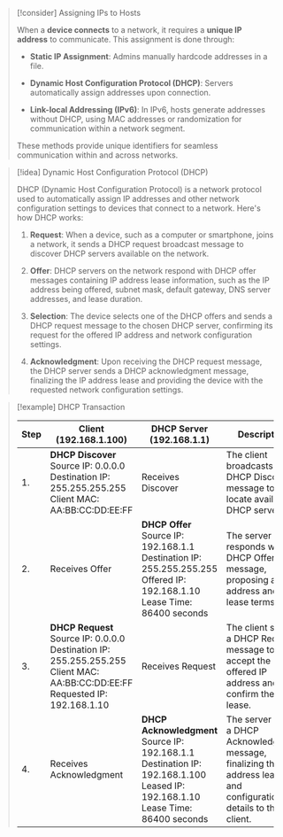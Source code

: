 > [!consider] Assigning IPs to Hosts
>
> When a **device connects** to a network, it requires a **unique IP address** to communicate. This assignment is done through:
>
> - **Static IP Assignment**: Admins manually hardcode addresses in a file. 
>
> - **Dynamic Host Configuration Protocol (DHCP)**: Servers automatically assign addresses upon connection.
>
> - **Link-local Addressing (IPv6)**: In IPv6, hosts generate addresses without DHCP, using MAC addresses or randomization for communication within a network segment.
>
> These methods provide unique identifiers for seamless communication within and across networks.

> [!idea] Dynamic Host Configuration Protocol (DHCP)
>
> DHCP (Dynamic Host Configuration Protocol) is a network protocol used to automatically assign IP addresses and other network configuration settings to devices that connect to a network. Here's how DHCP works:
>
> 1. **Request**: When a device, such as a computer or smartphone, joins a network, it sends a DHCP request broadcast message to discover DHCP servers available on the network.
>
> 2. **Offer**: DHCP servers on the network respond with DHCP offer messages containing IP address lease information, such as the IP address being offered, subnet mask, default gateway, DNS server addresses, and lease duration.
>
> 3. **Selection**: The device selects one of the DHCP offers and sends a DHCP request message to the chosen DHCP server, confirming its request for the offered IP address and network configuration settings.
>
> 4. **Acknowledgment**: Upon receiving the DHCP request message, the DHCP server sends a DHCP acknowledgment message, finalizing the IP address lease and providing the device with the requested network configuration settings.
>


> [!example] DHCP Transaction
>
> | Step | Client (192.168.1.100) | DHCP Server (192.168.1.1) | Description |
> |------|-------------------------|-------------------------|-------------|
> | 1.   | **DHCP Discover**<br>Source IP: 0.0.0.0<br>Destination IP: 255.255.255.255<br>Client MAC: AA:BB:CC:DD:EE:FF | Receives Discover | The client broadcasts a DHCP Discover message to locate available DHCP servers. |
> | 2.   | Receives Offer | **DHCP Offer**<br>Source IP: 192.168.1.1<br>Destination IP: 255.255.255.255<br>Offered IP: 192.168.1.10<br>Lease Time: 86400 seconds | The server responds with a DHCP Offer message, proposing an IP address and lease terms. |
> | 3.   | **DHCP Request**<br>Source IP: 0.0.0.0<br>Destination IP: 255.255.255.255<br>Client MAC: AA:BB:CC:DD:EE:FF<br>Requested IP: 192.168.1.10 | Receives Request | The client sends a DHCP Request message to accept the offered IP address and confirm the lease. |
> | 4.   | Receives Acknowledgment | **DHCP Acknowledgment**<br>Source IP: 192.168.1.1<br>Destination IP: 192.168.1.100<br>Leased IP: 192.168.1.10<br>Lease Time: 86400 seconds | The server sends a DHCP Acknowledgment message, finalizing the IP address lease and configuration details to the client. |


